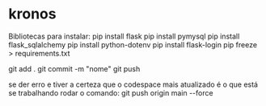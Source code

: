 # kronos

Bibliotecas para instalar:
pip install flask
pip install pymysql
pip install flask_sqlalchemy
pip install python-dotenv
pip install flask-login
pip freeze > requirements.txt

git add .
git commit -m "nome"
git push

se der erro e tiver a certeza que o codespace mais atualizado é o que está se trabalhando rodar o comando:
git push origin main --force

